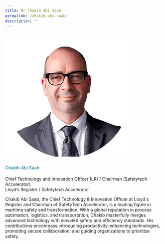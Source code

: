 ```yaml
---
title: Mr Chakib Abi Saab
permalink: /chakib-abi-saab/
description: ""
---
```

<div class="row"> <div class="col is-3"> <img src="/images/Speakers_23/Session4/chakib abi saab copy.png"> </div> <div class="col is-9 speaker-details"> <h4>Chakib Abi Saab</h4> <p>Chief Technology and Innovation Officer (LR) / Chairman (Safetytech Accelerator) <br> Lloyd’s Register / Safetytech Accelerator <br> </p> <p>Chakib Abi Saab, the Chief Technology &amp; Innovation Officer at Lloyd's Register and Chairman of SafetyTech Accelerator, is a leading figure in maritime safety and transformation. With a global reputation in process automation, logistics, and transportation, Chakib masterfully merges advanced technology with elevated safety and efficiency standards. His contributions encompass introducing productivity-enhancing technologies, promoting secure collaboration, and guiding organizations to prioritize safety. </p> </div> </div>





<style type="text/css"> 
    .is-left{
      text-align: left;
    }
    h4{
      font-weight: 500; 
      color: #337B9A !important;
    }
     .speaker-details p { text-align: justified; }
  </style>